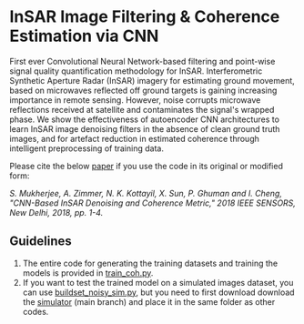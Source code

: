# InSAR Image Filtering & Coherence Estimation via CNN
First ever Convolutional Neural Network-based filtering and point-wise signal quality quantification methodology for InSAR. Interferometric Synthetic Aperture Radar (InSAR) imagery for estimating ground movement, based on microwaves reflected off ground targets is gaining increasing importance in remote sensing. However, noise corrupts microwave reflections received at satellite and contaminates the signal's wrapped phase. We show the effectiveness of autoencoder CNN architectures to learn InSAR image denoising filters in the absence of clean ground truth images, and for artefact reduction in estimated coherence through intelligent preprocessing of training data.

Please cite the below [paper](https://doi.org/10.1109/ICSENS.2018.8589920) if you use the code in its original or modified form:

*S. Mukherjee, A. Zimmer, N. K. Kottayil, X. Sun, P. Ghuman and I. Cheng, "CNN-Based InSAR Denoising and Coherence Metric," 2018 IEEE SENSORS, New Delhi, 2018, pp. 1-4.*

## Guidelines

1. The entire code for generating the training datasets and training the models is provided in [train_coh.py](https://github.com/subhayanmukherjee/cnninsar/blob/master/train_coh.py).
2. If you want to test the trained model on a simulated images dataset, you can use [buildset_noisy_sim.py](https://github.com/subhayanmukherjee/cnninsar/blob/master/buildset_noisy_sim.py), but you need to first download download the [simulator](https://github.com/Lucklyric/InSAR-Simulator) (main branch) and place it in the same folder as other codes.
